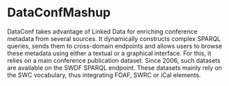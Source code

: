 DataConfMashup
==============


DataConf takes advantage of Linked Data for enriching conference metadata from several sources. 
It dynamically constructs complex SPARQL queries, sends them to cross-domain endpoints and allows users to browse these metadata using either a textual or a graphical interface.
For this, it relies on a main conference publication dataset. Since 2006, such datasets are available on the SWDF  SPARQL endpoint. These datasets mainly rely on the SWC vocabulary, thus integrating FOAF, SWRC or iCal elements.





